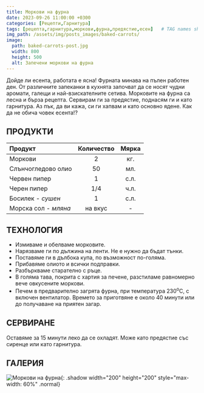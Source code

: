 ```yaml
---
title: Моркови на фурна
date: 2023-09-26 11:00:00 +0300
categories: [Рецепти,Гарнитура]
tags: [рецепта,гарнитура,моркови,фурна,предястие,есен]   # TAG names should always be lowercase
img_path: /assets/img/posts_images/baked-carrots/
image:
  path: baked-carrots-post.jpg
  width: 800
  height: 500
  alt: Запечени моркови на фурна
---
```


Дойде ли есента, работата е ясна! Фурната минава на пълен работен ден. От различните запеканки в кухнята започват да се носят чудни аромати, галещи и най-взискателните сетива. Морковите на фурна са лесна и бърза рецепта. Сервирам ги за предястие, поднасям ги и като гарнитура. Аз пък, да ви кажа, си ги хапвам и като основно ядене. Как да не обича човек есента!?

## **ПРОДУКТИ**

| Продукт                    |Количество  |Мярка   |
|:---------------------------|:----------:|:------:|
|Моркови                     |2           |кг.     |
|Слънчогледово олио          |50          |мл.     |
|Червен пипер                |1           |с.л.    |
|Черен пипер                 |1/4         |ч.л.    |
|Босилек - *сушен*           |1           |с.л.    |
|Морска сол - *мляна*        |на вкус     | -      |

## **ТЕХНОЛОГИЯ**

- Измиваме и обелваме морковите.
- Нарязваме ги по дължина на ленти. Не е нужно да бъдат тънки.
- Поставяме ги в дълбока купа, по възможност по-голяма.
- Прибавяме олиото и всички подправки.
- Разбъркваме старателно с ръце.
- В голяма тава, покрита с хартия за печене, разстиламе равномерно вече овкусените моркови.
- Печем в предварително загрята фурна, при температура 230<sup>o</sup>C, с включен вентилатор. Времето за приготвяне е около 40 минути или до получаване на приятен загар.

## **СЕРВИРАНЕ**

Оставяме за 15 минути леко да се охладят. Може като предястие със сиренце или като гарнитура.

## **ГАЛЕРИЯ**

![Моркови на фурна](baked-carrots-01.jpg){: .shadow width="200" height="200" style="max-width: 60%" .normal}
